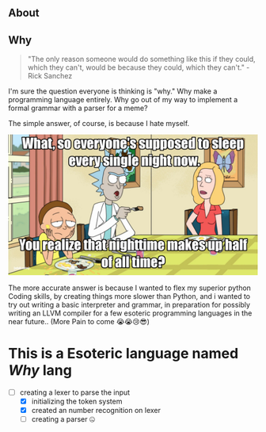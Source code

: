 ## About
## Why

> "The only reason someone would do something like this if they could, which they can't, would be because they could, which they can't." - Rick Sanchez

I'm sure the question everyone is thinking is "why." Why make a programming language entirely. Why go out of my way to implement a formal grammar with a parser for a meme?

The simple answer, of course, is because I hate myself.

![My Life In an Image](other\HLZirW5.jpg)

 The more accurate answer is because I wanted to flex my superior python Coding skills, by creating things more slower than Python, and i wanted to try out writing a basic interpreter and grammar, in preparation for possibly writing an LLVM compiler for a few esoteric programming languages in the near future..
 (More Pain to come 😭😭😢😎) 

# This is a Esoteric language named _Why_ lang

- [ ] creating a lexer to parse the input
  - [X] initializing the token system 
  - [X] created an number recognition on lexer
  - [ ] creating a parser 🤐
